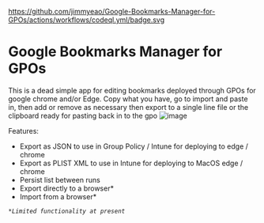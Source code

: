 https://github.com/jimmyeao/Google-Bookmarks-Manager-for-GPOs/actions/workflows/codeql.yml/badge.svg

# Google Bookmarks Manager for GPOs

This is a dead simple app for editing bookmarks deployed through GPOs for google chrome and/or Edge. Copy what you have, go to import and paste in, then add or remove as necessary then export to a single line file or the clipboard ready for pasting back in to the gpo
![image](https://github.com/user-attachments/assets/e24eb62b-dc4d-4a9b-a2e9-d47e27cc1a21)

Features:
* Export as JSON to use in Group Policy / Intune for deploying to edge / chrome
* Export as PLIST XML to use in Intune for deploying to MacOS edge / chrome
* Persist list between runs
* Export directly to a browser*
* Import from a browser*
  
*`*Limited functionality at present`* 
